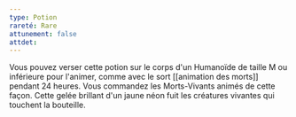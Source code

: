```yaml
---
type: Potion
rareté: Rare
attunement: false
attdet:
---
```

Vous pouvez verser cette potion sur le corps d'un Humanoïde de taille M ou inférieure pour l'animer, comme avec le sort [[animation des morts]] pendant 24 heures. Vous commandez les Morts-Vivants animés de cette façon. Cette gelée brillant d'un jaune néon fuit les créatures vivantes qui touchent la bouteille.